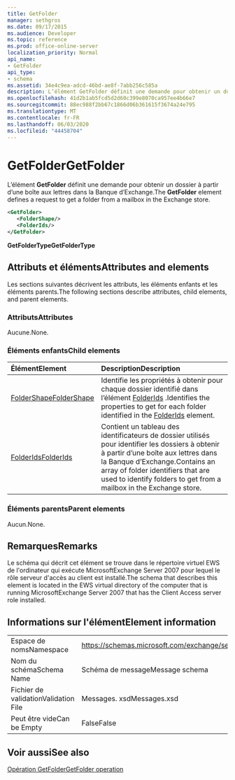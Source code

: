 ```yaml
---
title: GetFolder
manager: sethgros
ms.date: 09/17/2015
ms.audience: Developer
ms.topic: reference
ms.prod: office-online-server
localization_priority: Normal
api_name:
- GetFolder
api_type:
- schema
ms.assetid: 34e4c9ea-adcd-46bd-ae8f-7abb256c585a
description: L’élément GetFolder définit une demande pour obtenir un dossier à partir d’une boîte aux lettres dans la Banque d’Exchange.
ms.openlocfilehash: 41d2b1ab5fcd5d2d60c399e8070ca957ee4b66e7
ms.sourcegitcommit: 88ec988f2bb67c1866d06b361615f3674a24e795
ms.translationtype: MT
ms.contentlocale: fr-FR
ms.lasthandoff: 06/03/2020
ms.locfileid: "44458704"
---
```

# <a name="getfolder"></a><span data-ttu-id="e8c0b-103">GetFolder</span><span class="sxs-lookup"><span data-stu-id="e8c0b-103">GetFolder</span></span>

<span data-ttu-id="e8c0b-104">L’élément **GetFolder** définit une demande pour obtenir un dossier à partir d’une boîte aux lettres dans la Banque d’Exchange.</span><span class="sxs-lookup"><span data-stu-id="e8c0b-104">The **GetFolder** element defines a request to get a folder from a mailbox in the Exchange store.</span></span> 
  
```xml
<GetFolder>
   <FolderShape/>
   <FolderIds/>
</GetFolder>
```

 <span data-ttu-id="e8c0b-105">**GetFolderType**</span><span class="sxs-lookup"><span data-stu-id="e8c0b-105">**GetFolderType**</span></span>
## <a name="attributes-and-elements"></a><span data-ttu-id="e8c0b-106">Attributs et éléments</span><span class="sxs-lookup"><span data-stu-id="e8c0b-106">Attributes and elements</span></span>

<span data-ttu-id="e8c0b-107">Les sections suivantes décrivent les attributs, les éléments enfants et les éléments parents.</span><span class="sxs-lookup"><span data-stu-id="e8c0b-107">The following sections describe attributes, child elements, and parent elements.</span></span>
  
### <a name="attributes"></a><span data-ttu-id="e8c0b-108">Attributs</span><span class="sxs-lookup"><span data-stu-id="e8c0b-108">Attributes</span></span>

<span data-ttu-id="e8c0b-109">Aucune.</span><span class="sxs-lookup"><span data-stu-id="e8c0b-109">None.</span></span>
  
### <a name="child-elements"></a><span data-ttu-id="e8c0b-110">Éléments enfants</span><span class="sxs-lookup"><span data-stu-id="e8c0b-110">Child elements</span></span>

|<span data-ttu-id="e8c0b-111">**Élément**</span><span class="sxs-lookup"><span data-stu-id="e8c0b-111">**Element**</span></span>|<span data-ttu-id="e8c0b-112">**Description**</span><span class="sxs-lookup"><span data-stu-id="e8c0b-112">**Description**</span></span>|
|:-----|:-----|
|[<span data-ttu-id="e8c0b-113">FolderShape</span><span class="sxs-lookup"><span data-stu-id="e8c0b-113">FolderShape</span></span>](foldershape.md) <br/> |<span data-ttu-id="e8c0b-114">Identifie les propriétés à obtenir pour chaque dossier identifié dans l’élément [FolderIds](folderids.md) .</span><span class="sxs-lookup"><span data-stu-id="e8c0b-114">Identifies the properties to get for each folder identified in the [FolderIds](folderids.md) element.</span></span>  <br/> |
|[<span data-ttu-id="e8c0b-115">FolderIds</span><span class="sxs-lookup"><span data-stu-id="e8c0b-115">FolderIds</span></span>](folderids.md) <br/> |<span data-ttu-id="e8c0b-116">Contient un tableau des identificateurs de dossier utilisés pour identifier les dossiers à obtenir à partir d’une boîte aux lettres dans la Banque d’Exchange.</span><span class="sxs-lookup"><span data-stu-id="e8c0b-116">Contains an array of folder identifiers that are used to identify folders to get from a mailbox in the Exchange store.</span></span>  <br/> |
   
### <a name="parent-elements"></a><span data-ttu-id="e8c0b-117">Éléments parents</span><span class="sxs-lookup"><span data-stu-id="e8c0b-117">Parent elements</span></span>

<span data-ttu-id="e8c0b-118">Aucun.</span><span class="sxs-lookup"><span data-stu-id="e8c0b-118">None.</span></span>
  
## <a name="remarks"></a><span data-ttu-id="e8c0b-119">Remarques</span><span class="sxs-lookup"><span data-stu-id="e8c0b-119">Remarks</span></span>

<span data-ttu-id="e8c0b-120">Le schéma qui décrit cet élément se trouve dans le répertoire virtuel EWS de l'ordinateur qui exécute MicrosoftExchange Server 2007 pour lequel le rôle serveur d'accès au client est installé.</span><span class="sxs-lookup"><span data-stu-id="e8c0b-120">The schema that describes this element is located in the EWS virtual directory of the computer that is running MicrosoftExchange Server 2007 that has the Client Access server role installed.</span></span>
  
## <a name="element-information"></a><span data-ttu-id="e8c0b-121">Informations sur l'élément</span><span class="sxs-lookup"><span data-stu-id="e8c0b-121">Element information</span></span>

|||
|:-----|:-----|
|<span data-ttu-id="e8c0b-122">Espace de noms</span><span class="sxs-lookup"><span data-stu-id="e8c0b-122">Namespace</span></span>  <br/> |https://schemas.microsoft.com/exchange/services/2006/messages  <br/> |
|<span data-ttu-id="e8c0b-123">Nom du schéma</span><span class="sxs-lookup"><span data-stu-id="e8c0b-123">Schema Name</span></span>  <br/> |<span data-ttu-id="e8c0b-124">Schéma de message</span><span class="sxs-lookup"><span data-stu-id="e8c0b-124">Message schema</span></span>  <br/> |
|<span data-ttu-id="e8c0b-125">Fichier de validation</span><span class="sxs-lookup"><span data-stu-id="e8c0b-125">Validation File</span></span>  <br/> |<span data-ttu-id="e8c0b-126">Messages. xsd</span><span class="sxs-lookup"><span data-stu-id="e8c0b-126">Messages.xsd</span></span>  <br/> |
|<span data-ttu-id="e8c0b-127">Peut être vide</span><span class="sxs-lookup"><span data-stu-id="e8c0b-127">Can be Empty</span></span>  <br/> |<span data-ttu-id="e8c0b-128">False</span><span class="sxs-lookup"><span data-stu-id="e8c0b-128">False</span></span>  <br/> |
   
## <a name="see-also"></a><span data-ttu-id="e8c0b-129">Voir aussi</span><span class="sxs-lookup"><span data-stu-id="e8c0b-129">See also</span></span>



[<span data-ttu-id="e8c0b-130">Opération GetFolder</span><span class="sxs-lookup"><span data-stu-id="e8c0b-130">GetFolder operation</span></span>](getfolder-operation.md)

